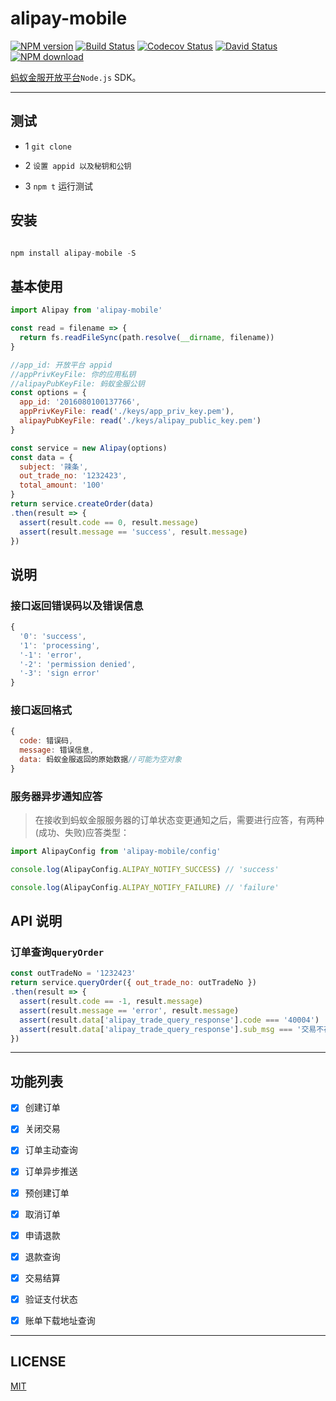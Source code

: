 # alipay-mobile

[![NPM version][npm-image]][npm-url]
[![Build Status][travis-image]][travis-url]
[![Codecov Status][codecov-image]][codecov-url]
[![David Status][david-image]][david-url]
[![NPM download][download-image]][download-url]

[npm-url]: https://www.npmjs.com/package/alipay-mobile
[npm-image]: https://img.shields.io/npm/v/alipay-mobile.svg?style=flat-square
[download-url]: https://www.npmjs.com/package/alipay-mobile
[download-image]: https://img.shields.io/npm/dm/alipay-mobile.svg?style=flat-square
[david-url]: https://david-dm.org/Luncher/alipay-mobile
[david-image]: https://david-dm.org/Luncher/alipay-mobile.svg?style=flat-square
[travis-url]: https://travis-ci.org/Luncher/alipay-mobile
[travis-image]: https://img.shields.io/travis/Luncher/alipay-mobile.svg?style=flat-square
[codecov-url]: https://codecov.io/gh/Luncher/alipay-mobile
[codecov-image]: https://img.shields.io/codecov/c/github/Luncher/alipay-mobile.svg?style=flat-square


[蚂蚁金服开放平台](https://openhome.alipay.com/platform/home.htm)`Node.js` SDK。

---

## 测试

+ 1 `git clone`

+ 2 `设置 appid 以及秘钥和公钥`

+ 3 `npm t` 运行测试

## 安装

``` javascript

npm install alipay-mobile -S

```

## 基本使用

``` javascript
import Alipay from 'alipay-mobile'

const read = filename => {
  return fs.readFileSync(path.resolve(__dirname, filename))
}

//app_id: 开放平台 appid
//appPrivKeyFile: 你的应用私钥
//alipayPubKeyFile: 蚂蚁金服公钥
const options = {
  app_id: '2016080100137766',
  appPrivKeyFile: read('./keys/app_priv_key.pem'),
  alipayPubKeyFile: read('./keys/alipay_public_key.pem')
}

const service = new Alipay(options)
const data = {
  subject: '辣条',
  out_trade_no: '1232423',
  total_amount: '100'
}
return service.createOrder(data)
.then(result => {
  assert(result.code == 0, result.message)
  assert(result.message == 'success', result.message)
})

```

## 说明

### 接口返回错误码以及错误信息

``` javascript
{
  '0': 'success',
  '1': 'processing',
  '-1': 'error',
  '-2': 'permission denied',
  '-3': 'sign error'
}
```

### 接口返回格式

``` javascript
{
  code: 错误码,
  message: 错误信息,
  data: 蚂蚁金服返回的原始数据//可能为空对象
}
```

### 服务器异步通知应答

>在接收到蚂蚁金服服务器的订单状态变更通知之后，需要进行应答，有两种(成功、失败)应答类型：

``` javascript
import AlipayConfig from 'alipay-mobile/config'

console.log(AlipayConfig.ALIPAY_NOTIFY_SUCCESS) // 'success'

console.log(AlipayConfig.ALIPAY_NOTIFY_FAILURE) // 'failure'

```



## API 说明

### 订单查询`queryOrder`

``` javascript
const outTradeNo = '1232423'
return service.queryOrder({ out_trade_no: outTradeNo })
.then(result => {
  assert(result.code == -1, result.message)
  assert(result.message == 'error', result.message)
  assert(result.data['alipay_trade_query_response'].code === '40004')
  assert(result.data['alipay_trade_query_response'].sub_msg === '交易不存在')
})
```

---

## 功能列表

- [x] 创建订单
- [x] 关闭交易
- [x] 订单主动查询
- [x] 订单异步推送
- [x] 预创建订单
- [x] 取消订单
- [x] 申请退款
- [x] 退款查询
- [x] 交易结算
- [x] 验证支付状态
- [x] 账单下载地址查询


---

## LICENSE

  [MIT](https://mit-license.org/)